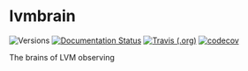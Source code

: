 # lvmbrain

![Versions](https://img.shields.io/badge/python->3.7-blue)
[![Documentation Status](https://readthedocs.org/projects/lvmbrain/badge/?version=latest)](https://lvmbrain.readthedocs.io/en/latest/?badge=latest)
[![Travis (.org)](https://img.shields.io/travis/sdss/lvmbrain)](https://travis-ci.org/sdss/lvmbrain)
[![codecov](https://codecov.io/gh/sdss/lvmbrain/branch/main/graph/badge.svg)](https://codecov.io/gh/sdss/lvmbrain)

The brains of LVM observing
